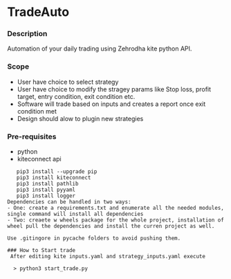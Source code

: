 # TradeAuto
### Description
  Automation of your daily trading using Zehrodha kite python API.
### Scope
  - User have choice to select strategy
  - User have choice to modify the stragey params like Stop loss, profit target, entry condition, exit condition etc.
  - Software will trade based on inputs and creates a report once exit condition met
  - Design should alow to plugin new strategies
  
### Pre-requisites
  - python
  - kiteconnect api
  ```
     pip3 install --upgrade pip 
     pip3 install kiteconnect      
     pip3 install pathlib
     pip3 install pyyaml
     pip3 install logger
  Dependencies can be handled in two ways: 
  - One: create a requirements.txt and enumerate all the needed modules, single command will install all dependencies
  - Two: creaete w wheels package for the whole project, installation of wheel pull the dependencies and install the curren project as well.
  
  Use .gitingore in pycache folders to avoid pushing them.
    
### How to Start trade
   After editing kite inputs.yaml and strategy_inputs.yaml execute
   
    > python3 start_trade.py
